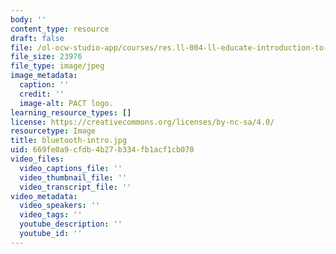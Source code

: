 ```yaml
---
body: ''
content_type: resource
draft: false
file: /ol-ocw-studio-app/courses/res.ll-004-ll-educate-introduction-to-engineering-concepts-spring-2022/bluetooth-intro.jpg
file_size: 23976
file_type: image/jpeg
image_metadata:
  caption: ''
  credit: ''
  image-alt: PACT logo.
learning_resource_types: []
license: https://creativecommons.org/licenses/by-nc-sa/4.0/
resourcetype: Image
title: bluetooth-intro.jpg
uid: 669fe0a9-cfdb-4b27-b334-fb1acf1cb070
video_files:
  video_captions_file: ''
  video_thumbnail_file: ''
  video_transcript_file: ''
video_metadata:
  video_speakers: ''
  video_tags: ''
  youtube_description: ''
  youtube_id: ''
---
```

